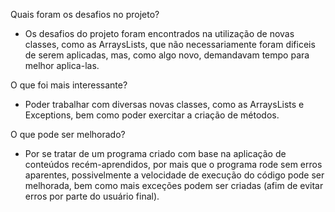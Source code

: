 Quais foram os desafios no projeto?

- Os desafios do projeto foram encontrados na utilização de novas classes, como as ArraysLists, que não necessariamente foram dificeis de serem aplicadas, mas, como algo novo, demandavam tempo para melhor aplica-las.



O que foi mais interessante?

- Poder trabalhar com diversas novas classes, como as ArraysLists e Exceptions, bem como poder exercitar a criação de métodos.


O que pode ser melhorado?

- Por se tratar de um programa criado com base na aplicação de conteúdos recém-aprendidos, por mais que o programa rode sem erros aparentes, possivelmente a velocidade de execução do código pode ser melhorada, bem como mais exceções podem ser criadas (afim de evitar erros por parte do usuário final).